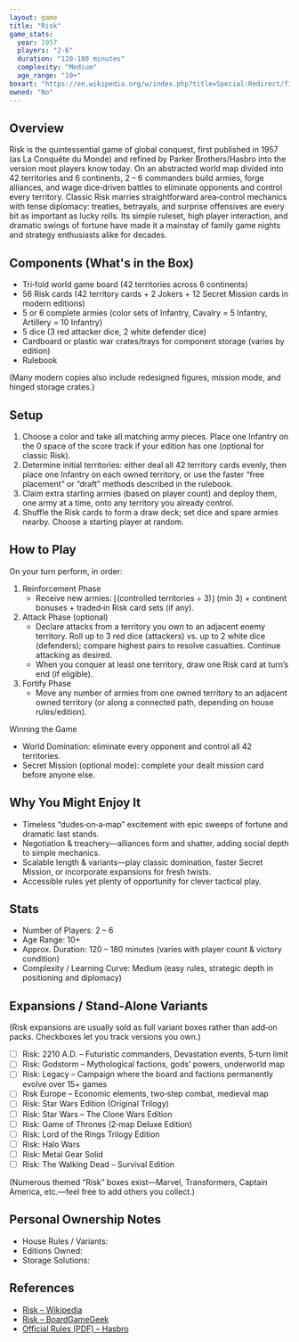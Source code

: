 ```yaml
---
layout: game
title: "Risk"
game_stats:
  year: 1957
  players: "2-6"
  duration: "120-180 minutes"
  complexity: "Medium"
  age_range: "10+"
boxart: "https://en.wikipedia.org/w/index.php?title=Special:Redirect/file/Risk_logo.jpg"
owned: "No"
---
```


## Overview  
Risk is the quintessential game of global conquest, first published in 1957 (as La Conquête du Monde) and refined by Parker Brothers/Hasbro into the version most players know today. On an abstracted world map divided into 42 territories and 6 continents, 2 – 6 commanders build armies, forge alliances, and wage dice‑driven battles to eliminate opponents and control every territory. Classic Risk marries straightforward area‑control mechanics with tense diplomacy: treaties, betrayals, and surprise offensives are every bit as important as lucky rolls. Its simple ruleset, high player interaction, and dramatic swings of fortune have made it a mainstay of family game nights and strategy enthusiasts alike for decades.

## Components (What's in the Box)  
- Tri‑fold world game board (42 territories across 6 continents)  
- 56 Risk cards (42 territory cards + 2 Jokers + 12 Secret Mission cards in modern editions)  
- 5 or 6 complete armies (color sets of Infantry, Cavalry = 5 Infantry, Artillery = 10 Infantry)  
- 5 dice (3 red attacker dice, 2 white defender dice)  
- Cardboard or plastic war crates/trays for component storage (varies by edition)  
- Rulebook

(Many modern copies also include redesigned figures, mission mode, and hinged storage crates.)

## Setup  
1. Choose a color and take all matching army pieces. Place one Infantry on the 0 space of the score track if your edition has one (optional for classic Risk).  
2. Determine initial territories: either deal all 42 territory cards evenly, then place one Infantry on each owned territory, or use the faster “free placement” or “draft” methods described in the rulebook.  
3. Claim extra starting armies (based on player count) and deploy them, one army at a time, onto any territory you already control.  
4. Shuffle the Risk cards to form a draw deck; set dice and spare armies nearby. Choose a starting player at random.  

## How to Play  
On your turn perform, in order:  

1. Reinforcement Phase  
   - Receive new armies: ⌊(controlled territories ÷ 3)⌋ (min 3) + continent bonuses + traded‑in Risk card sets (if any).  
2. Attack Phase (optional)  
   - Declare attacks from a territory you own to an adjacent enemy territory. Roll up to 3 red dice (attackers) vs. up to 2 white dice (defenders); compare highest pairs to resolve casualties. Continue attacking as desired.  
   - When you conquer at least one territory, draw one Risk card at turn’s end (if eligible).  
3. Fortify Phase  
   - Move any number of armies from one owned territory to an adjacent owned territory (or along a connected path, depending on house rules/edition).  

Winning the Game  
- World Domination: eliminate every opponent and control all 42 territories.  
- Secret Mission (optional mode): complete your dealt mission card before anyone else.  

## Why You Might Enjoy It  
- Timeless “dudes‑on‑a‑map” excitement with epic sweeps of fortune and dramatic last stands.  
- Negotiation & treachery—alliances form and shatter, adding social depth to simple mechanics.  
- Scalable length & variants—play classic domination, faster Secret Mission, or incorporate expansions for fresh twists.  
- Accessible rules yet plenty of opportunity for clever tactical play.

## Stats  
- Number of Players: 2 – 6  
- Age Range: 10+  
- Approx. Duration: 120 – 180 minutes (varies with player count & victory condition)  
- Complexity / Learning Curve: Medium (easy rules, strategic depth in positioning and diplomacy)

## Expansions / Stand‑Alone Variants  
(Risk expansions are usually sold as full variant boxes rather than add‑on packs. Checkboxes let you track versions you own.)  

- [ ] Risk: 2210 A.D. – Futuristic commanders, Devastation events, 5‑turn limit  
- [ ] Risk: Godstorm – Mythological factions, gods’ powers, underworld map  
- [ ] Risk: Legacy – Campaign where the board and factions permanently evolve over 15+ games  
- [ ] Risk Europe – Economic elements, two‑step combat, medieval map  
- [ ] Risk: Star Wars Edition (Original Trilogy)  
- [ ] Risk: Star Wars – The Clone Wars Edition  
- [ ] Risk: Game of Thrones (2‑map Deluxe Edition)  
- [ ] Risk: Lord of the Rings Trilogy Edition  
- [ ] Risk: Halo Wars  
- [ ] Risk: Metal Gear Solid  
- [ ] Risk: The Walking Dead – Survival Edition  

(Numerous themed “Risk” boxes exist—Marvel, Transformers, Captain America, etc.—feel free to add others you collect.)  

## Personal Ownership Notes  
- House Rules / Variants:  
- Editions Owned:  
- Storage Solutions:  

## References  
- [Risk – Wikipedia](https://en.wikipedia.org/wiki/Risk_(game))  
- [Risk – BoardGameGeek](https://boardgamegeek.com/boardgame/181/risk)  
- [Official Rules (PDF) – Hasbro](https://www.hasbro.com/common/instruct/risk.pdf)